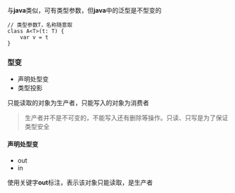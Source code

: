 与**java**类似，可有类型参数，但**java**中的泛型是不型变的

```
// 类型参数T，名称随意取
class A<T>(t: T) {
    var v = t
}
```

### 型变

* 声明处型变
* 类型投影

只能读取的对象为生产者，只能写入的对象为消费者

> 生产者并不是不可变的，不能写入还有删除等操作。只读、只写是为了保证类型安全

#### 声明处型变

* out
* in

使用关键字**out**标注，表示该对象只能读取，是生产者



